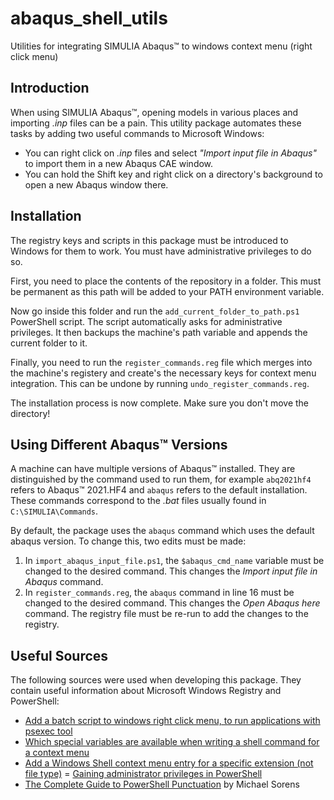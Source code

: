 # abaqus_shell_utils
Utilities for integrating SIMULIA Abaqus™ to windows context menu (right click menu)

## Introduction
When using SIMULIA Abaqus™, opening models in various places
and importing *.inp* files can be a pain.
This utility package automates these tasks
by adding two useful commands to Microsoft Windows:

  - You can right click on *.inp* files and select *"Import input file in Abaqus"*
    to import them in a new Abaqus CAE window.
  - You can hold the Shift key and right click on a directory's background
    to open a new Abaqus window there.

## Installation
The registry keys and scripts in this package must be introduced to Windows
for them to work. You must have administrative privileges to do so.

First, you need to place the contents of the repository in a folder.
This must be permanent as this path will be added to your PATH environment variable.

Now go inside this folder and run the `add_current_folder_to_path.ps1`
PowerShell script. The script automatically asks for administrative privileges.
It then backups the machine's path variable and appends the current folder to it.

Finally, you need to run the `register_commands.reg` file which merges into
the machine's registery and create's the necessary keys for context menu integration.
This can be undone by running `undo_register_commands.reg`.

The installation process is now complete. Make sure you don't move the directory!

## Using Different Abaqus™ Versions
A machine can have multiple versions of Abaqus™ installed.
They are distinguished by the command used to run them,
for example `abq2021hf4` refers to Abaqus™ 2021.HF4
and `abaqus` refers to the default installation.
These commands correspond to the *.bat* files
usually found in `C:\SIMULIA\Commands`.

By default, the package uses the `abaqus` command
which uses the default abaqus version.
To change this, two edits must be made:

  1. In `import_abaqus_input_file.ps1`,
     the `$abaqus_cmd_name` variable must be changed to the desired command.
     This changes the *Import input file in Abaqus* command.
  2. In `register_commands.reg`,
     the `abaqus` command in line 16 must be changed to the desired command.
     This changes the *Open Abaqus here* command.
     The registry file must be re-run to add the changes to the registry.

## Useful Sources
The following sources were used when developing this package.
They contain useful information about Microsoft Windows Registry
and PowerShell:

  - [Add a batch script to windows right click menu, to run applications with psexec tool](https://superuser.com/questions/808161)
  - [Which special variables are available when writing a shell command for a context menu](https://superuser.com/questions/136838)
  - [Add a Windows Shell context menu entry for a specific extension (not file type)](https://stackoverflow.com/questions/21362892)
  = [Gaining administrator privileges in PowerShell](https://serverfault.com/a/1058407)
  - [The Complete Guide to PowerShell Punctuation](https://www.red-gate.com/simple-talk/sysadmin/powershell/the-complete-guide-to-powershell-punctuation/) by Michael Sorens
